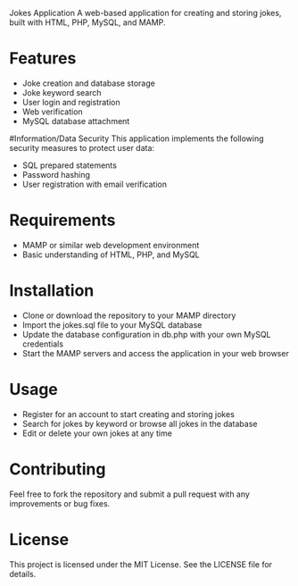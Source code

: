 Jokes Application
A web-based application for creating and storing jokes, built with HTML, PHP, MySQL, and MAMP.

# Features
- Joke creation and database storage
- Joke keyword search
- User login and registration
- Web verification
- MySQL database attachment

#Information/Data Security
This application implements the following security measures to protect user data:

- SQL prepared statements
- Password hashing
- User registration with email verification

# Requirements
- MAMP or similar web development environment
- Basic understanding of HTML, PHP, and MySQL

# Installation
- Clone or download the repository to your MAMP directory
- Import the jokes.sql file to your MySQL database
- Update the database configuration in db.php with your own MySQL credentials
- Start the MAMP servers and access the application in your web browser

# Usage
- Register for an account to start creating and storing jokes
- Search for jokes by keyword or browse all jokes in the database
- Edit or delete your own jokes at any time

# Contributing
Feel free to fork the repository and submit a pull request with any improvements or bug fixes.

# License
This project is licensed under the MIT License. See the LICENSE file for details.
